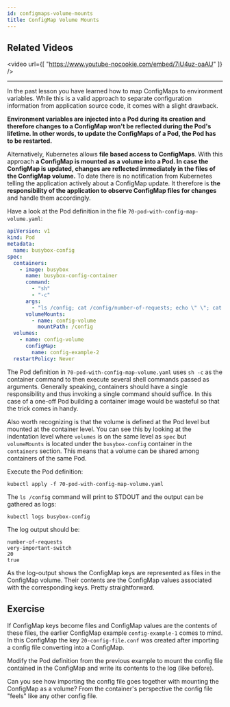 ```yaml
---
id: configmaps-volume-mounts
title: ConfigMap Volume Mounts
---
```


## Related Videos
<video
  url={[
    "https://www.youtube-nocookie.com/embed/7iU4uz-oaAU"
  ]}
/>

---

In the past lesson you have learned how to map ConfigMaps to environment variables. While this is a valid approach to separate configuration information from application source code, it comes with a slight drawback.

**Environment variables are injected into a Pod during its creation and therefore changes to a ConfigMap won't be reflected during the Pod's lifetime. In other words, to update the ConfigMaps of a Pod, the Pod has to be restarted.**

Alternatively, Kubernetes allows **file based access to ConfigMaps**. With this approach **a ConfigMap is mounted as a volume into a Pod. In case the ConfigMap is updated, changes are reflected immediately in the files of the ConfigMap volume.** To date there is no notification from Kubernetes telling the application actively about a ConfigMap update. It therefore is **the responsibility of the application to observe ConfigMap files for changes** and handle them accordingly.

Have a look at the Pod definition in the file `70-pod-with-config-map-volume.yaml`:

```yaml
apiVersion: v1
kind: Pod
metadata:
  name: busybox-config
spec:
  containers:
    - image: busybox
      name: busybox-config-container
      command:
        - "sh"
        - "-c"
      args:
        - "ls /config; cat /config/number-of-requests; echo \" \"; cat /config/very-important-switch"
      volumeMounts:
        - name: config-volume
          mountPath: /config
  volumes:
    - name: config-volume
      configMap:
        name: config-example-2
  restartPolicy: Never
```

The Pod definition in `70-pod-with-config-map-volume.yaml` uses `sh -c` as the container command to then execute several shell commands passed as arguments. Generally speaking, containers should have a single responsibility and thus invoking a single command should suffice. In this case of a one-off Pod building a container image would be wasteful so that the trick comes in handy.

Also worth recognizing is that the volume is defined at the Pod level but mounted at the container level. You can see this by looking at the indentation level where `volumes` is on the same level as `spec` but `volumeMounts` is located under the `busybox-config` container in the `containers` section. This means that a volume can be shared among containers of the same Pod.

Execute the Pod definition:

    kubectl apply -f 70-pod-with-config-map-volume.yaml

The `ls /config` command will print to STDOUT and the output can be gathered as logs:

    kubectl logs busybox-config

The log output should be:

    number-of-requests
    very-important-switch
    20
    true

As the log-output shows the ConfigMap keys are represented as files in the ConfigMap volume. Their contents are the ConfigMap values associated with the corresponding keys. Pretty straightforward.

## Exercise

If ConfigMap keys become files and ConfigMap values are the contents of these files, the earlier ConfigMap example `config-example-1` comes to mind. In this ConfigMap the key `20-config-file.conf` was created after importing a config file converting into a ConfigMap.

Modify the Pod definition from the previous example to mount the config file contained in the ConfigMap and write its contents to the log (like before).

Can you see how importing the config file goes together with mounting the ConfigMap as a volume? From the container's perspective the config file "feels" like any other config file.
